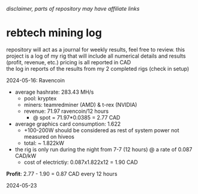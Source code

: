 _disclaimer, parts of repository may have affiliate links_

# rebtech mining log 

repository will act as a journal for weekly results, feel free to review.
this project is a log of my rig that will include all numerical details and results (profit, revenue, etc.)
pricing is all reported in CAD  
the log in reports of the results from my 2 completed rigs (check in setup)

2024-05-16: Ravencoin 
- average hashrate: 283.43 MH/s
  - pool: kryptex
  - miners: teamredminer (AMD) & t-rex (NVIDIA)
  - revenue: 71.97 ravencoin/12 hours
    - @ spot = 71.97*0.0385 = 2.77 CAD
- average graphics card consumption: 1.622
  - +100-200W should be considered as rest of system power not measured on hiveos
  - total: ~ 1.822kW
- the rig is only run during the night from 7-7 (12 hours) @ a rate of 0.087 CAD/kW
  - cost of electrictiy: 0.087x1.822x12 = 1.90 CAD

__Profit__: 2.77 - 1.90 = 0.87 CAD every 12 hours

2024-05-23



